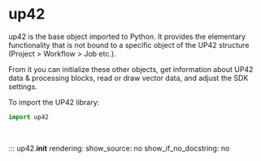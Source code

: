 # up42

up42 is the base object imported to Python. It provides the elementary functionality 
that is not bound to a specific object of the UP42 structure (Project > Workflow > Job etc.).

From it you can initialize these other objects, get information about UP42 
data & processing blocks, read or draw vector data, and adjust the SDK settings.

To import the UP42 library:

```python
import up42
```

<br>

::: up42.__init__
    rendering:
      show_source: no
      show_if_no_docstring: no